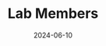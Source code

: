 ---
title: Lab Members
date: 2024-06-10

type: landing

sections:
  - block: people
    content:
      title: Lab Members
      user_groups:
        - Principal Investigator
        - Postdocs
        - Graduate Students
        - Undergraduate Researchers
        - Technicians
        - Alumni
      sort_by: Params.last_name
      sort_ascending: true
    design:
      show_interests: true
      show_organizations: true
      show_role: true
      show_social: false
---